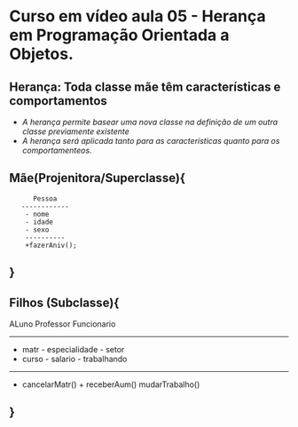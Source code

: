 # Curso em vídeo aula 05 - Herança em Programação Orientada a Objetos.

## Herança: Toda classe mãe têm características e comportamentos
- *A herança permite basear uma nova classe na definição de um outra classe previamente existente*
- *A herança será aplicada tanto para as características quanto para os comportamenteos.*
## Mãe(Projenitora/Superclasse){  
          Pessoa
       ------------   
        - nome
        - idade
        - sexo
        ----------
        +fazerAniv();
## }
 ## Filhos (Subclasse){          
   ALuno              Professor      Funcionario
 ---------         --------------    -----------
  - matr           - especialidade    - setor
  - curso          -  salario         - trabalhando
  --------         ---------------   --------------
  + cancelarMatr() + receberAum()      mudarTrabalho() 
 ## }

 